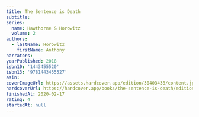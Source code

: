 ```yaml
---
title: The Sentence is Death
subtitle:
series:
  name: Hawthorne & Horowitz
  volume: 2
authors:
  - lastName: Horowitz
    firstName: Anthony
narrators:
yearPublished: 2018
isbn10: '1443455520'
isbn13: '9781443455527'
asin:
coverImageUrl: https://assets.hardcover.app/edition/30403438/content.jpeg
hardcoverUrl: https://hardcover.app/books/the-sentence-is-death/editions/30403438
finishedAt: 2020-02-17
rating: 4
startedAt: null
---
```

